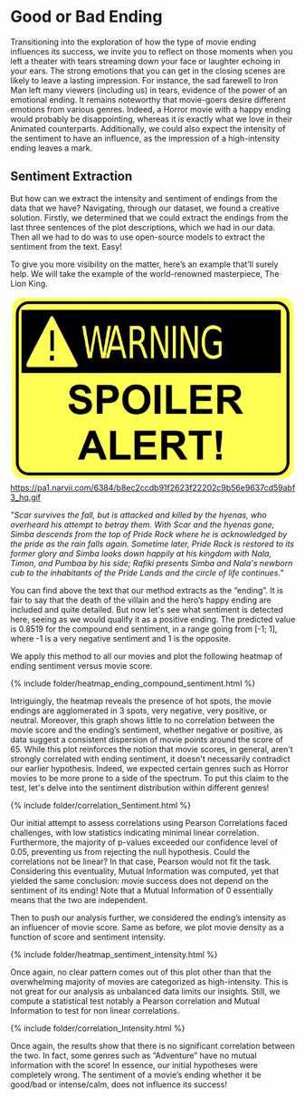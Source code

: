 # Good or Bad Ending
Transitioning into the exploration of how the type of movie ending influences its success, we invite you to reflect on those moments when you left a theater with tears streaming down your face or laughter echoing in your ears. The strong emotions that you can get in the closing scenes are likely to leave a lasting impression. For instance, the sad farewell to Iron Man left many viewers (including us) in tears, evidence of the power of an emotional ending. It remains noteworthy that movie-goers desire different emotions from various genres. Indeed, a Horror movie with a happy ending would probably be disappointing, whereas it is exactly what we love in their Animated counterparts. Additionally, we could also expect the intensity of the sentiment to have an influence, as the impression of a high-intensity ending leaves a mark.

## Sentiment Extraction
But how can we extract the intensity and sentiment of endings from the data that we have? Navigating, through our dataset, we found a creative solution. Firstly, we determined that we could extract the endings from the last three sentences of the plot descriptions, which we had in our data. Then all we had to do was to use open-source models to extract the sentiment from the text. Easy!

To give you more visibility on the matter, here’s an example that’ll surely help. We will take the example of the world-renowned masterpiece, The Lion King. 

![Wiki](/assets/images/Warning_Symbol.png)
https://pa1.narvii.com/6384/b8ec2ccdb91f2623f22202c9b56e9637cd59abf3_hq.gif

_"Scar survives the fall, but is attacked and killed by the hyenas, who overheard his attempt to betray them. With Scar and the hyenas gone, Simba descends from the top of Pride Rock where he is acknowledged by the pride as the rain falls again. Sometime later, Pride Rock is restored to its former glory and Simba looks down happily at his kingdom with Nala, Timon, and Pumbaa by his side; Rafiki presents Simba and Nala's newborn cub to the inhabitants of the Pride Lands and the circle of life continues."_

You can find above the text that our method extracts as the “ending”. It is fair to say that the death of the villain and the hero’s happy ending are included and quite detailed. But now let's see what sentiment is detected here, seeing as we would qualify it as a positive ending. The predicted value is 0.8519 for the compound end sentiment, in a range going from [-1; 1], where -1 is a very negative sentiment and 1 is the opposite.

We apply this method to all our movies and plot the following heatmap of ending sentiment versus movie score.

{% include folder/heatmap_ending_compound_sentiment.html %}

Intriguingly, the heatmap reveals the presence of hot spots, the movie endings are agglomerated in 3 spots, very negative, very positive, or neutral. Moreover, this graph shows little to no correlation between the movie score and the ending’s sentiment, whether negative or positive, as data suggest a consistent dispersion of movie points around the score of 65. While this plot reinforces the notion that movie scores, in general, aren't strongly correlated with ending sentiment, it doesn't necessarily contradict our earlier hypothesis. Indeed, we expected certain genres such as Horror movies to be more prone to a side of the spectrum. To put this claim to the test, let's delve into the sentiment distribution within different genres!

{% include folder/correlation_Sentiment.html %}

Our initial attempt to assess correlations using Pearson Correlations faced challenges, with low statistics indicating minimal linear correlation. Furthermore, the majority of p-values exceeded our confidence level of 0.05, preventing us from rejecting the null hypothesis. Could the correlations not be linear? In that case, Pearson would not fit the task. Considering this eventuality, Mutual Information was computed, yet that yielded the same conclusion: movie success does not depend on the sentiment of its ending! Note that a Mutual Information of 0 essentially means that the two are independent. 

Then to push our analysis further, we considered the ending’s intensity as an influencer of movie score. Same as before, we plot movie density as a function of score and sentiment intensity.

{% include folder/heatmap_sentiment_intensity.html %}

Once again, no clear pattern comes out of this plot other than that the overwhelming majority of movies are categorized as high-intensity. This is not great for our analysis as unbalanced data limits our insights. Still, we compute a statistical test notably a Pearson correlation and Mutual Information to test for non linear correlations. 

{% include folder/correlation_Intensity.html %}

Once again, the results show that there is no significant correlation between the two. In fact, some genres such as “Adventure” have no mutual information with the score! In essence, our initial hypotheses were completely wrong. The sentiment of a movie’s ending whether it be good/bad or intense/calm, does not influence its success!


